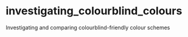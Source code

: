 # investigating_colourblind_colours
Investigating and comparing colourblind-friendly colour schemes
